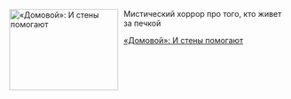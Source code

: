 <!--2025-06-09 10:15:48-->
<div class="yb">
  <div class="rss kino_kino"><a href="https://www.kino-teatr.ru/kino/art/tv/7256/" title="«Домовой»: И стены помогают"><img src="https://www.kino-teatr.ru/art/6/5/7256/poster.jpg" width="196" height="147" align="left" hspace="5" style="margin: 0px 10px 0px 5px" alt="«Домовой»: И стены помогают"/></a>Мистический хоррор про того, кто живет за печкой <p class="titl"><a href="https://www.kino-teatr.ru/kino/art/tv/7256/">«Домовой»: И стены помогают</a></p></div>
</div>
